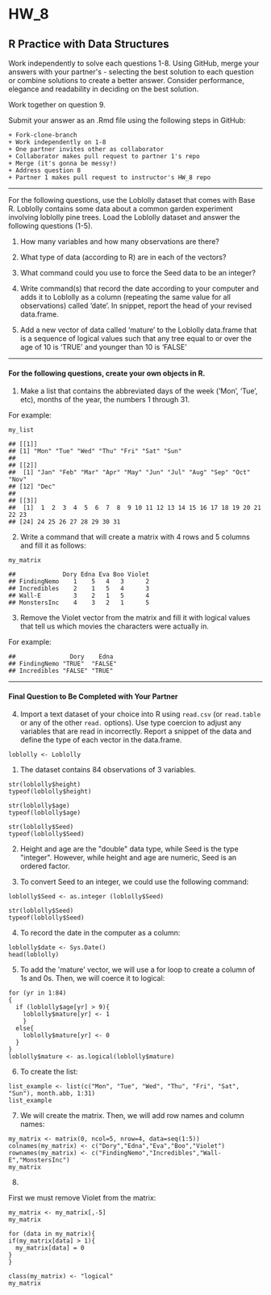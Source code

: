 # HW_8
## R Practice with Data Structures

Work independently to solve each questions 1-8. Using GitHub, merge your answers with your partner's - selecting the best solution to each question or combine solutions to create a better answer.  Consider performance, elegance and readability in deciding on the best solution.

Work together on question 9.

Submit your answer as an .Rmd file using the following steps in GitHub:  

    + Fork-clone-branch 
    + Work independently on 1-8  
    + One partner invites other as collaborator  
    + Collaborator makes pull request to partner 1's repo  
    + Merge (it's gonna be messy!)  
    + Address question 8 
    + Partner 1 makes pull request to instructor's HW_8 repo  

***
For the following questions, use the Loblolly dataset that comes with Base R. Loblolly contains some data about a common garden experiment involving loblolly pine trees. Load the Loblolly dataset and answer the following questions (1-5).

1.  How many variables and how many observations are there?

2.  What type of data (according to R) are in each of the vectors?

3.  What command could you use to force the Seed data to be an integer?

4.  Write command(s) that record the date according to your computer and
    adds it to Loblolly as a column (repeating the same value for all
    observations) called ‘date’. In snippet, report the head of your
    revised data.frame.

5.  Add a new vector of data called ‘mature’ to the Loblolly data.frame
    that is a sequence of logical values such that any tree equal to or
    over the age of 10 is ‘TRUE’ and younger than 10 is ‘FALSE’

------------------------------------------------------------------------
#### For the following questions, create your own objects in R.

1.  Make a list that contains the abbreviated days of the week (‘Mon’,
    ‘Tue’, etc), months of the year, the numbers 1 through 31.

For example:

    my_list

    ## [[1]]
    ## [1] "Mon" "Tue" "Wed" "Thu" "Fri" "Sat" "Sun"
    ## 
    ## [[2]]
    ##  [1] "Jan" "Feb" "Mar" "Apr" "May" "Jun" "Jul" "Aug" "Sep" "Oct" "Nov"
    ## [12] "Dec"
    ## 
    ## [[3]]
    ##  [1]  1  2  3  4  5  6  7  8  9 10 11 12 13 14 15 16 17 18 19 20 21 22 23
    ## [24] 24 25 26 27 28 29 30 31

2.  Write a command that will create a matrix with 4 rows and 5 columns
    and fill it as follows:

<!-- -->

    my_matrix

    ##             Dory Edna Eva Boo Violet
    ## FindingNemo    1    5   4   3      2
    ## Incredibles    2    1   5   4      3
    ## Wall-E         3    2   1   5      4
    ## MonstersInc    4    3   2   1      5

3. Remove the Violet vector from the matrix and fill it with logical values that tell us which movies the characters were actually in.

For example:

<!-- -->

    ##               Dory    Edna   
    ## FindingNemo "TRUE"  "FALSE"
    ## Incredibles "FALSE" "TRUE"
    
***
#### Final Question to Be Completed with Your Partner
4. Import a text dataset of your choice into R using `read.csv` (or `read.table` or any of the other `read.` options). Use type coercion to adjust any variables that are read in incorrectly.  Report a snippet of the data and define the type of each vector in the data.frame.






```{r}
loblolly <- Loblolly
```

1. The dataset contains 84 observations of 3 variables.


```{r}
str(loblolly$height)
typeof(loblolly$height)
```

```{r}
str(loblolly$age)
typeof(loblolly$age)
```

```{r}
str(loblolly$Seed)
typeof(loblolly$Seed)
```

2. Height and age are the "double" data type, while Seed is the type "integer". However, while height and age are numeric, Seed is an ordered factor. 

3. To convert Seed to an integer, we could use the following command:

```{r}
loblolly$Seed <- as.integer (loblolly$Seed)
```

```{r}
str(loblolly$Seed)
typeof(loblolly$Seed)
```

4. To record the date in the computer as a column:

```{r}
loblolly$date <- Sys.Date()
head(loblolly)
```

5. To add the 'mature' vector, we will use a for loop to create a column of 1s and 0s. Then, we will coerce it to logical:

```{r}
for (yr in 1:84)
{
  if (loblolly$age[yr] > 9){
    loblolly$mature[yr] <- 1
    }
  else{
    loblolly$mature[yr] <- 0
  }
}
loblolly$mature <- as.logical(loblolly$mature)
```

6. To create the list:

```{r}
list_example <- list(c("Mon", "Tue", "Wed", "Thu", "Fri", "Sat", "Sun"), month.abb, 1:31)
list_example
```

7. We will create the matrix. Then, we will add row names and column names:

```{r}
my_matrix <- matrix(0, ncol=5, nrow=4, data=seq(1:5))
colnames(my_matrix) <- c("Dory","Edna","Eva","Boo","Violet")
rownames(my_matrix) <- c("FindingNemo","Incredibles","Wall-E","MonstersInc")
my_matrix
```

8. 

First we must remove Violet from the matrix:

```{r}
my_matrix <- my_matrix[,-5]
my_matrix
```

```{r}
for (data in my_matrix){
if(my_matrix[data] > 1){
  my_matrix[data] = 0
}
}
```


```{r}
class(my_matrix) <- "logical"
my_matrix
```

